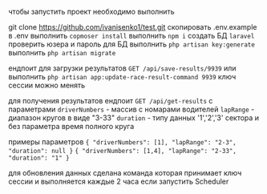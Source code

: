 чтобы запустить проект необходимо выполнить

git clone https://github.com/ivanisenko1/test.git
скопировать .env.example в .env
выполнить `copmoser install`
выполнить `npm i`
создать БД `laravel`
проверить юзера и пароль для БД
выполнить `php artisan key:generate`
выполнить `php artisan migrate`

ендпоит для загрузки результатов 
`GET /api/save-results/9939` 
или 
выполнить `php artisan app:update-race-result-command 9939`
ключ сессии можно менять

для получения результатов ендпоит 
`GET /api/get-results` с параметрами
`driverNumbers` - массив с номарами водителей
`lapRange` - диапазон кругов в виде "3-33"
`duration` - типу данных '1','2','3' сектора и без параметра время полного круга

примеры параметров
`{
    "driverNumbers": [1],
    "lapRange": "2-3",
    "duration": null
}`
`{
    "driverNumbers": [1,4],
    "lapRange": "2-33",
    "duration": "1"
}`

для обновления данных сделана команда которая принимает ключ сессии и выполняется каждые 2 часа если запустить Scheduler 